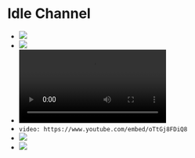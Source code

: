 # Idle Channel

- ![](/assets/rocks-downhill.jpg)
- <img src="/assets/running-trail-man.jpg"/>
- <video src="/assets/bbb_short.mp4"></video>
- `video: https://www.youtube.com/embed/oTtGj8FDiQ8`
- ![](/assets/Hiking-Campaign-Male.jpg)
- ![](/assets/skiing_2.jpg)

